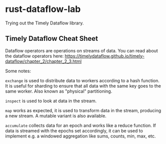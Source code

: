 # rust-dataflow-lab

Trying out the Timely Dataflow library.

## Timely Dataflow Cheat Sheet

Dataflow operators are operations on streams of data. 
You can read about the dataflow operators here: https://timelydataflow.github.io/timely-dataflow/chapter_2/chapter_2_3.html

Some notes:

`exchange` is used to distribute data to workers according to a hash function. It is useful for sharding to ensure that
all data with the same key goes to the same worker. Also known as "physical" partitioning.

`inspect` is used to look at data in the stream.

`map` works as expected, it is used to transform data in the stream, producing a new stream. A mutable variant is also
available.

`accumulate` collects data for an epoch and works like a reduce function. If data is streamed with the epochs set
accordingly, it can be used to implement e.g. a windowed aggregation like sums, counts, min, max, etc.
